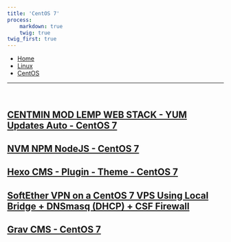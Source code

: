 ```yaml
---
title: 'CentOS 7'
process:
    markdown: true
    twig: true
twig_first: true
---
```


<nav class="breadcrumb is-medium" aria-label="breadcrumbs">
  <ul>
    <li><a href="/"><span class="icon is-small"><i class="fa fa-home"></i></span>Home<span></span></a></li>
    <li><a href="/linux"><span class="icon is-small"><i class="fa fa-linux"></i></span><span>Linux</span></a></li>
    <li><a href="#"></i></span><span>CentOS</span></a></li>
  </ul>
</nav>

---

<!--
<div class="row flex-just-center">
    <div class="carousel square-bullets" data-width="711" data-height="300" data-role="carousel" data-direction="right">
        <div class="slide"><img src="/user/themes/tikva/images/nginxlogo.png" data-role="fitImage" data-format="fill"></div>
        <div class="slide"><img src="/user/themes/tikva/images/centminmod.png" data-role="fitImage" data-format="fill"></div>
        <div class="slide"><img src="/user/themes/tikva/images/3.jpg" data-role="fitImage" data-format="fill"></div>
        <div class="slide"><img src="/user/themes/tikva/images/4.jpg" data-role="fitImage" data-format="fill"></div>
    </div>
 </div>
 -->

</br>

## [CENTMIN MOD LEMP WEB STACK - YUM Updates Auto - CentOS 7](/linux/centos/centmin-mod-lemp-web-stack-yum-updates-auto-centos-7)
## [NVM NPM NodeJS - CentOS 7](/linux/centos/nvm-npm-nodejs-centos-7)
## [Hexo CMS - Plugin - Theme - CentOS 7](/linux/centos/hexo-cms-plugin-theme-centos-7)
## [SoftEther VPN on a CentOS 7 VPS Using Local Bridge + DNSmasq (DHCP) + CSF Firewall](/linux/centos/softether-vpn-on-a-centos-7-vps-using-local-bridge-dnsmasq)
<!-- ## [Nginx - GIT Deploy & Auto Pull PHP - CentOS 7](/linux-centos/PART-IV.-Nginx-GIT-Deploy-&-Auto-Pull-PHP-Hexo/)  -->
## [Grav CMS - CentOS 7](/linux/centos/grav-cms-centos-7)


